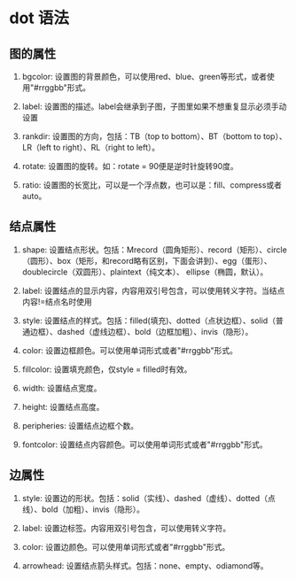 # dot 语法

## 图的属性
1. bgcolor: 设置图的背景颜色，可以使用red、blue、green等形式，或者使用"#rrggbb"形式。

2. label: 设置图的描述。label会继承到子图，子图里如果不想重复显示必须手动设置

3. rankdir: 设置图的方向，包括：TB（top to bottom）、BT（bottom to top）、LR（left to right）、RL（right to left）。

4. rotate: 设置图的旋转。如：rotate = 90便是逆时针旋转90度。

5. ratio: 设置图的长宽比，可以是一个浮点数，也可以是：fill、compress或者auto。

## 结点属性
1. shape: 设置结点形状。包括：Mrecord（圆角矩形）、record（矩形）、circle（圆形）、box（矩形，和record略有区别，下面会讲到）、egg（蛋形）、doublecircle（双圆形）、plaintext（纯文本）、 ellipse（椭圆，默认）。

2. label: 设置结点的显示内容，内容用双引号包含，可以使用转义字符。当结点内容!=结点名时使用

3. style: 设置结点的样式。包括：filled(填充)、dotted（点状边框）、solid（普通边框）、dashed（虚线边框）、bold（边框加粗）、invis（隐形）。

4. color: 设置边框颜色。可以使用单词形式或者"#rrggbb"形式。

5. fillcolor: 设置填充颜色，仅style = filled时有效。

6. width: 设置结点宽度。

7. height: 设置结点高度。

8. peripheries: 设置结点边框个数。

9. fontcolor: 设置结点内容颜色。可以使用单词形式或者"#rrggbb"形式。

## 边属性
1. style: 设置边的形状。包括：solid（实线）、dashed（虚线）、dotted（点线）、bold（加粗）、invis（隐形）。

2. label: 设置边标签。内容用双引号包含，可以使用转义字符。

3. color: 设置边颜色。可以使用单词形式或者"#rrggbb"形式。

4. arrowhead: 设置结点箭头样式。包括：none、empty、odiamond等。

